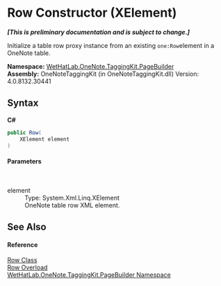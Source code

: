 # Row Constructor (XElement)
 _**\[This is preliminary documentation and is subject to change.\]**_

Initialize a table row proxy instance from an existing `one:Row`element in a OneNote table.

**Namespace:**&nbsp;<a href="56352230-71f2-f4b7-63a8-983965663af5">WetHatLab.OneNote.TaggingKit.PageBuilder</a><br />**Assembly:**&nbsp;OneNoteTaggingKit (in OneNoteTaggingKit.dll) Version: 4.0.8132.30441

## Syntax

**C#**<br />
``` C#
public Row(
	XElement element
)
```


#### Parameters
&nbsp;<dl><dt>element</dt><dd>Type: System.Xml.Linq.XElement<br />OneNote table row XML element.</dd></dl>

## See Also


#### Reference
<a href="f05be1a3-e029-f22c-2aa9-fdd4596fe0b4">Row Class</a><br /><a href="dff0139f-9fe3-6a11-2ae0-e59b0a99d9c1">Row Overload</a><br /><a href="56352230-71f2-f4b7-63a8-983965663af5">WetHatLab.OneNote.TaggingKit.PageBuilder Namespace</a><br />